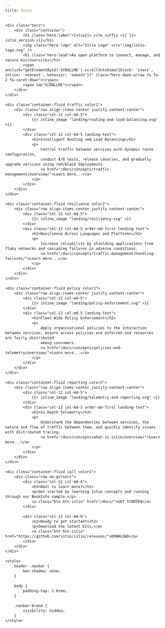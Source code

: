 ```yaml
---
title: Istio
---
```

<script type="application/ld+json">
    {
        "@context": "http://schema.org",
        "@type": "Organization",
        "url": "https://istio.io",
        "logo": "https://istio.io/img/logo.png",
        "sameAs": [
            "https://twitter.com/IstioMesh",
            "https://istio.rocket.chat/"
        ]
    }
</script>
<script type="application/ld+json">
    {
        "@context": "http://schema.org",
        "@type": "WebSite",
        "url": "https://istio.io/",
        "potentialAction": {
            "@type": "SearchAction",
            "target": "https://istio.io/search.html?q={search_term_string}",
            "query-input": "required name=search_term_string"
        }
    }
</script>
<script type="application/ld+json">
    {
      "@context": "http://schema.org/",
      "@type": "Product",
      "name": "Istio",
      "image": [
          "https://istio.io/img/logo.png"
       ],
      "description": "Istio is an open platform to connect, manage, and secure microservices."
    }
</script>

<main class="landing">
    <a id="timer" class="promotion" href="https://preliminary.istio.io"></a>

    <div class="hero">
        <div class="container">
            <h1 class="hero-label">Istio{{< site_suffix >}} {{< istio_version >}}</h1>
            <img class="hero-logo" alt="Istio Logo" src="/img/istio-logo.svg" />
            <h1 class="hero-lead">An open platform to connect, manage, and secure microservices</h1>
            <span onclick="getElementById('SCROLLME').scrollIntoView({block: 'start', inline: 'nearest', behavior: 'smooth'})" class="hero-down-arrow fa fa-2 fa-caret-down"></span>
            <span id="SCROLLME"></span>
        </div>
    </div>

    <div class="container-fluid traffic color1">
        <div class="row align-items-center justify-content-center">
            <div class="col-12 col-md-5">
                {{< inline_image "landing/routing-and-load-balancing.svg" >}}
            </div>
            <div class="col-12 col-md-5 landing-text">
                <h2>Intelligent Routing and Load Balancing</h2>
                <p>
                    Control traffic between services with dynamic route configuration,
                    conduct A/B tests, release canaries, and gradually upgrade versions using red/black deployments.
                    <a href="/docs/concepts/traffic-management/overview/">Learn more...</a>
                </p>
            </div>
        </div>
    </div>

    <div class="container-fluid resilience color2">
        <div class="row align-items-center justify-content-center">
            <div class="col-12 col-md-5">
                {{< inline_image "landing/resiliency.svg" >}}
            </div>
            <div class="col-12 col-md-5 order-md-first landing-text">
                <h2>Resilience Across Languages and Platforms</h2>
                <p>
                    Increase reliability by shielding applications from flaky networks and cascading failures in adverse conditions.
                    <a href="/docs/concepts/traffic-management/handling-failures/">Learn more...</a>
                </p>
            </div>
        </div>
    </div>

    <div class="container-fluid policy color1">
        <div class="row align-items-center justify-content-center">
            <div class="col-12 col-md-5">
                {{< inline_image "landing/policy-enforcement.svg" >}}
            </div>
            <div class="col-12 col-md-5 landing-text">
                <h2>Fleet-Wide Policy Enforcement</h2>
                <p>
                    Apply organizational policies to the interaction between services, ensure access policies are enforced and resources are fairly distributed
                    among consumers.
                    <a href="/docs/concepts/policies-and-telemetry/overview/">Learn more...</a>
                </p>
            </div>
        </div>
    </div>

    <div class="container-fluid reporting color2">
        <div class="row align-items-center justify-content-center">
            <div class="col-12 col-md-5">
                {{< inline_image "landing/telemetry-and-reporting.svg" >}}
            </div>
            <div class="col-12 col-md-5 order-md-first landing-text">
                <h2>In-Depth Telemetry</h2>
                <p>
                    Understand the dependencies between services, the nature and flow of traffic between them, and quickly identify issues with distributed tracing.
                    <a href="/docs/concepts/what-is-istio/overview/">Learn more...</a>
                </p>
            </div>
        </div>
    </div>

    <div class="container-fluid call color1">
        <div class="row no-gutters">
            <div class="col-12 col-md-6">
                <h2>Want to learn more?</h2>
                <p>Get started by learning Istio concepts and running through our BookInfo sample.</p>
                <a class="btn btn-istio" href="/docs/">GET STARTED</a>
            </div>

            <div class="col-12 col-md-6">
                <h2>Ready to get started?</h2>
                <p>Download the latest bits.</p>
                <a class="btn btn-istio" href="https://github.com/istio/istio/releases/">DOWNLOAD</a>
            </div>
        </div>
    </div>

    <style>
        header .navbar {
            box-shadow: none;
        }

        body {
            padding-top: 2.8rem;
        }

        .navbar-brand {
            visibility: hidden;
        }
    </style>
</main>

<script>
var countDownDate = new Date("Jul 31, 2018 12:00:00 PDT").getTime();

var x = setInterval(function() {
    var now = new Date().getTime();
    var distance = countDownDate - now;
    var days = Math.floor(distance / (1000 * 60 * 60 * 24));
    var hours = Math.floor((distance % (1000 * 60 * 60 * 24)) / (1000 * 60 * 60));
    var minutes = Math.floor((distance % (1000 * 60 * 60)) / (1000 * 60));
    var seconds = Math.floor((distance % (1000 * 60)) / 1000);

    document.getElementById("timer").innerHTML = "Istio 1.0 in<br>" + days + "d " + hours + "h " + minutes + "m " + seconds + "s ";
}, 1000);
</script>
